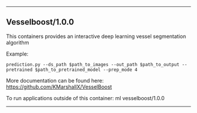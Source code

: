 
----------------------------------
## Vesselboost/1.0.0 ##
This containers provides an interactive deep learning vessel segmentation algorithm 

Example:
```
prediction.py --ds_path $path_to_images --out_path $path_to_output --pretrained $path_to_pretrained_model --prep_mode 4

```

More documentation can be found here: https://github.com/KMarshallX/VesselBoost

To run applications outside of this container: ml vesselboost/1.0.0

----------------------------------
